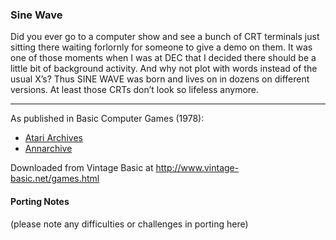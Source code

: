 ### Sine Wave

Did you ever go to a computer show and see a bunch of CRT terminals just sitting there waiting forlornly for someone to give a demo on them. It was one of those moments when I was at DEC that I decided there should be a little bit of background activity. And why not plot with words instead of the usual X’s? Thus SINE WAVE was born and lives on in dozens on different versions. At least those CRTs don’t look so lifeless anymore.

---

As published in Basic Computer Games (1978):
- [Atari Archives](https://www.atariarchives.org/basicgames/showpage.php?page=146)
- [Annarchive](https://annarchive.com/files/Basic_Computer_Games_Microcomputer_Edition.pdf#page=161)

Downloaded from Vintage Basic at
http://www.vintage-basic.net/games.html

#### Porting Notes

(please note any difficulties or challenges in porting here)
